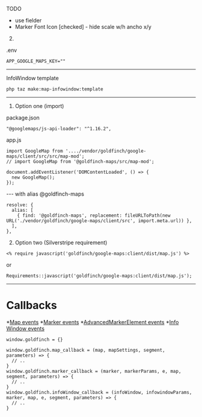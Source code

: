 TODO
* use fielder
* Marker Font Icon [checked] - hide scale w/h ancho x/y


2)

.env
```
APP_GOOGLE_MAPS_KEY=""
```

---

InfoWindow template

```
php taz make:map-infowindow:template
```
---- 


1) Option one (import)

package.json
```
"@googlemaps/js-api-loader": "^1.16.2",
```

app.js
```
import GoogleMap from '..../vendor/goldfinch/google-maps/client/src/src/map-mod';
// import GoogleMap from '@goldfinch-maps/src/map-mod';

document.addEventListener('DOMContentLoaded', () => {
  new GoogleMap();
});
```

--- with alias @goldfinch-maps
```
resolve: {
  alias: [
    { find: '@goldfinch-maps', replacement: fileURLToPath(new URL('./vendor/goldfinch/google-maps/client/src', import.meta.url)) },
  ],
},
```

2) Option two (Silverstripe requirement)
```
<% require javascript('goldfinch/google-maps:client/dist/map.js') %>
```
or
```
Requirements::javascript('goldfinch/google-maps:client/dist/map.js');
```

---

# Callbacks

*[Map events](https://developers.google.com/maps/documentation/javascript/events)
*[Marker events](https://developers.google.com/maps/documentation/javascript/reference/marker#Marker-Events)
*[AdvancedMarkerElement events](https://developers.google.com/maps/documentation/javascript/reference/advanced-markers#AdvancedMarkerElement-Events)
*[Info Window events](https://developers.google.com/maps/documentation/javascript/reference/info-window#InfoWindow-Events)
```
window.goldfinch = {}

window.goldfinch.map_callback = (map, mapSettings, segment, parameters) => {
  // ..
}
window.goldfinch.marker_callback = (marker, markerParams, e, map, segment, parameters) => {
  // ..
}
window.goldfinch.infoWindow_callback = (infoWindow, infowindowParams, marker, map, e, segment, parameters) => {
  // ..
}
```
